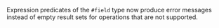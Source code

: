 Expression predicates of the `#field` type now produce error messages instead of
empty result sets for operations that are not supported.
